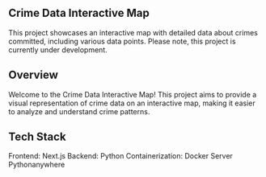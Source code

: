 ## Crime Data Interactive Map
This project showcases an interactive map with detailed data about crimes committed, including various data points. Please note, this project is currently under development.

## Overview
Welcome to the Crime Data Interactive Map! This project aims to provide a visual representation of crime data on an interactive map, making it easier to analyze and understand crime patterns.

## Tech Stack
Frontend: Next.js
Backend: Python
Containerization: Docker
Server Pythonanywhere
